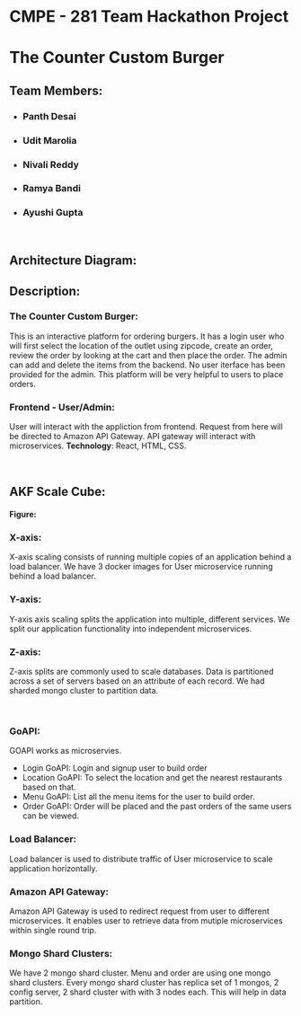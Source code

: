 # CMPE - 281 Team Hackathon Project
# The Counter Custom Burger
## Team Members:
* ### Panth Desai
* ### Udit Marolia
* ### Nivali Reddy
* ### Ramya Bandi
* ### Ayushi Gupta
<br/>

## Architecture Diagram:

## Description:

### The Counter Custom Burger:  
This is an interactive platform for ordering burgers. It has a login user who will first select the location of the outlet using zipcode, create an order, review the order by looking at the cart and then place the order. The admin can add and delete the items from the backend. No user iterface has been provided for the admin.
This platform will be very helpful to users to place orders.


### Frontend - User/Admin:  
User will interact with the appliction from frontend. Request from here will be directed to Amazon API Gateway. API gateway will interact with microservices.
**Technology**: React, HTML, CSS. 

<br/>

## AKF Scale Cube:

#### Figure:

### X-axis:
X-axis scaling consists of running multiple copies of an application behind a load balancer. We have 3 docker images for User
microservice running behind a load balancer.

### Y-axis:
Y-axis axis scaling splits the application into multiple, different services. We split our application functionality into
independent microservices.

### Z-axis:
Z-axis splits are commonly used to scale databases. Data is partitioned across a set of servers based on an attribute of 
each record. We had sharded mongo cluster to partition data.  

<br/>

### GoAPI: 
GOAPI works as microservies. 
  * Login GoAPI: Login and signup user to build order
  * Location GoAPI: To select the location and get the nearest restaurants based on that.
  * Menu GoAPI: List all the menu items for the user to build order.
  * Order GoAPI: Order will be placed and the past orders of the same users can be viewed.

### Load Balancer:
Load balancer is used to distribute traffic of User microservice to scale application horizontally.

### Amazon API Gateway:
Amazon API Gateway is used to redirect request from user to different microservices. It enables user to retrieve data from mutiple microservices within single round trip.

### Mongo Shard Clusters:
We have 2 mongo shard cluster. Menu and order are using one mongo shard clusters. Every mongo shard cluster
has replica set of 1 mongos, 2 config server, 2 shard cluster with with 3 nodes each. This will help in data partition.


